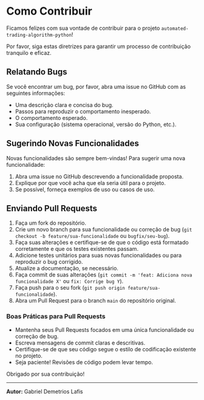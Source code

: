 # Como Contribuir

Ficamos felizes com sua vontade de contribuir para o projeto `automated-trading-algorithm-python`!

Por favor, siga estas diretrizes para garantir um processo de contribuição tranquilo e eficaz.

## Relatando Bugs

Se você encontrar um bug, por favor, abra uma issue no GitHub com as seguintes informações:

- Uma descrição clara e concisa do bug.
- Passos para reproduzir o comportamento inesperado.
- O comportamento esperado.
- Sua configuração (sistema operacional, versão do Python, etc.).

## Sugerindo Novas Funcionalidades

Novas funcionalidades são sempre bem-vindas! Para sugerir uma nova funcionalidade:

1. Abra uma issue no GitHub descrevendo a funcionalidade proposta.
2. Explique por que você acha que ela seria útil para o projeto.
3. Se possível, forneça exemplos de uso ou casos de uso.

## Enviando Pull Requests

1. Faça um fork do repositório.
2. Crie um novo branch para sua funcionalidade ou correção de bug (`git checkout -b feature/sua-funcionalidade` ou `bugfix/seu-bug`).
3. Faça suas alterações e certifique-se de que o código está formatado corretamente e que os testes existentes passam.
4. Adicione testes unitários para suas novas funcionalidades ou para reproduzir o bug corrigido.
5. Atualize a documentação, se necessário.
6. Faça commit de suas alterações (`git commit -m 'feat: Adiciona nova funcionalidade X'` ou `fix: Corrige bug Y`).
7. Faça push para o seu fork (`git push origin feature/sua-funcionalidade`).
8. Abra um Pull Request para o branch `main` do repositório original.

### Boas Práticas para Pull Requests

- Mantenha seus Pull Requests focados em uma única funcionalidade ou correção de bug.
- Escreva mensagens de commit claras e descritivas.
- Certifique-se de que seu código segue o estilo de codificação existente no projeto.
- Seja paciente! Revisões de código podem levar tempo.

Obrigado por sua contribuição!

---

**Autor:** Gabriel Demetrios Lafis
